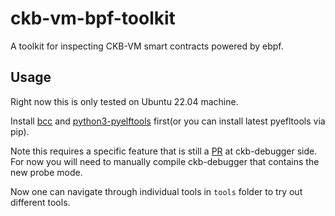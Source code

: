 # ckb-vm-bpf-toolkit

A toolkit for inspecting CKB-VM smart contracts powered by ebpf.

## Usage

Right now this is only tested on Ubuntu 22.04 machine.

Install [bcc](https://github.com/iovisor/bcc) and [python3-pyelftools](https://packages.ubuntu.com/jammy/python3-pyelftools) first(or you can install latest pyefltools via pip).

Note this requires a specific feature that is still a [PR](https://github.com/nervosnetwork/ckb-standalone-debugger/pull/62) at ckb-debugger side. For now you will need to manually compile ckb-debugger that contains the new probe mode.

Now one can navigate through individual tools in `tools` folder to try out different tools.
